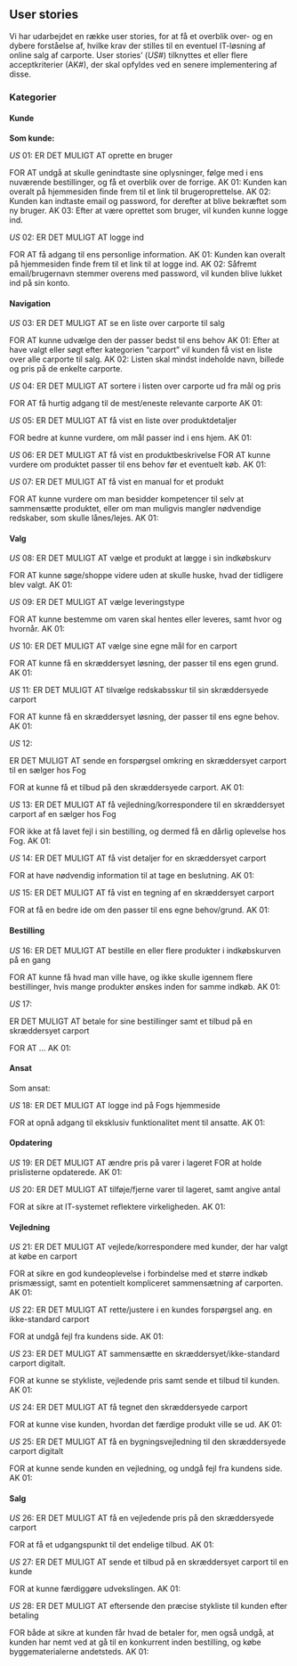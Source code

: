 ## User stories
Vi har udarbejdet en række user stories, for at få et overblik over- og en dybere forståelse af, hvilke krav der stilles til en eventuel IT-løsning af online salg af carporte. User stories’ (_US_#) tilknyttes et eller flere acceptkriterier (AK#), der skal opfyldes ved en senere implementering af disse.


### Kategorier

#### Kunde

__Som kunde:__

_US_ 01:
ER DET MULIGT AT oprette en bruger

FOR AT undgå at skulle genindtaste sine oplysninger, følge med
i ens nuværende bestillinger, og få et overblik over de forrige.
	AK 01: Kunden kan overalt på hjemmesiden finde frem til et link til 
brugeroprettelse.
AK 02: Kunden kan indtaste email og password, for derefter at blive 
bekræftet som ny bruger.
AK 03: Efter at være oprettet som bruger, vil kunden kunne logge ind.

_US_ 02:
ER DET MULIGT AT logge ind

FOR AT få adgang til ens personlige information.
		AK 01: Kunden kan overalt på hjemmesiden finde frem til et link til 
at logge ind.
AK 02: Såfremt email/brugernavn stemmer overens med password, vil kunden blive lukket ind på sin konto.


#### Navigation


_US_ 03:
ER DET MULIGT AT se en liste over carporte til salg

FOR AT kunne udvælge den der passer bedst til ens behov
	AK 01: Efter at have valgt eller søgt efter kategorien “carport” 
	vil kunden få vist en liste over alle carporte til salg.
	AK 02: Listen skal mindst indeholde navn, billede og pris på 
de enkelte carporte.

_US_ 04:
ER DET MULIGT AT sortere i listen over carporte ud fra mål og pris

FOR AT få hurtig adgang til de mest/eneste relevante carporte
	AK 01:

_US_ 05:
ER DET MULIGT AT få vist en liste over produktdetaljer

FOR bedre at kunne vurdere, om mål passer ind i ens hjem.
	AK 01: 

_US_ 06:
ER DET MULIGT AT få vist en produktbeskrivelse
FOR AT kunne vurdere om produktet passer til ens behov før et eventuelt køb.
	AK 01: 

_US_ 07:
ER DET MULIGT AT få vist en manual for et produkt

FOR AT kunne vurdere om man besidder kompetencer til selv at sammensætte produktet, eller om man muligvis mangler nødvendige redskaber, som skulle lånes/lejes.
	AK 01: 

#### Valg

_US_ 08:
ER DET MULIGT AT vælge et produkt at lægge i sin indkøbskurv

FOR AT kunne søge/shoppe videre uden at skulle huske, hvad der tidligere blev valgt.
	AK 01: 

_US_ 09:
ER DET MULIGT AT vælge leveringstype

FOR AT kunne bestemme om varen skal hentes eller leveres, samt hvor og hvornår.
	AK 01: 

_US_ 10:
ER DET MULIGT AT vælge sine egne mål for en carport

FOR AT kunne få en skræddersyet løsning, der passer til ens egen grund.
	AK 01: 

_US_ 11:
ER DET MULIGT AT tilvælge redskabsskur til sin skræddersyede carport

FOR AT kunne få en skræddersyet løsning, der passer til ens egne behov.
	AK 01: 









_US_ 12:

ER DET MULIGT AT sende en forspørgsel omkring en skræddersyet carport til en sælger hos Fog

FOR at kunne få et tilbud på den skræddersyede carport.
	AK 01: 

_US_ 13:
ER DET MULIGT AT få vejledning/korrespondere til en skræddersyet carport af en sælger hos Fog

FOR ikke at få lavet fejl i sin bestilling, og dermed få en dårlig oplevelse hos Fog.
	AK 01: 

_US_ 14:
ER DET MULIGT AT få vist detaljer for en skræddersyet carport

FOR at have nødvendig information til at tage en beslutning.
	AK 01: 

_US_ 15:
ER DET MULIGT AT få vist en tegning af en skræddersyet carport

FOR at få en bedre ide om den passer til ens egne behov/grund.
	AK 01: 

#### Bestilling


_US_ 16:
ER DET MULIGT AT bestille en eller flere produkter i indkøbskurven på en gang

FOR AT kunne få hvad man ville have, og ikke skulle igennem flere bestillinger, hvis mange produkter ønskes inden for samme indkøb.
	AK 01: 

_US_ 17:

ER DET MULIGT AT betale for sine bestillinger samt et tilbud på en skræddersyet carport

FOR AT …
	AK 01: 

#### Ansat

Som ansat:



_US_ 18:
ER DET MULIGT AT logge ind på Fogs hjemmeside

FOR at opnå adgang til eksklusiv funktionalitet ment til ansatte.
	AK 01: 

#### Opdatering

_US_ 19:
ER DET MULIGT AT ændre pris på varer i lageret
FOR at holde prislisterne opdaterede.
	AK 01: 
    
_US_ 20:
ER DET MULIGT AT tilføje/fjerne varer til lageret, samt angive antal

FOR at sikre at IT-systemet reflektere virkeligheden.
	AK 01: 

#### Vejledning

_US_ 21:
ER DET MULIGT AT vejlede/korrespondere med kunder, der har valgt at købe en carport

FOR at sikre en god kundeoplevelse i forbindelse med et større indkøb prismæssigt, samt en potentielt kompliceret sammensætning af carporten.
	AK 01: 

_US_ 22:
ER DET MULIGT AT rette/justere i en kundes forspørgsel ang. en ikke-standard carport

FOR at undgå fejl fra kundens side.
	AK 01: 

_US_ 23:
ER DET MULIGT AT sammensætte en skræddersyet/ikke-standard carport digitalt.

FOR at kunne se stykliste, vejledende pris samt sende et tilbud til kunden.
	AK 01: 
    
_US_ 24:
ER DET MULIGT AT få tegnet den skræddersyede carport

FOR at kunne vise kunden, hvordan det færdige produkt ville se ud.
	AK 01: 
    
_US_ 25:
ER DET MULIGT AT få en bygningsvejledning til den skræddersyede carport digitalt

FOR at kunne sende kunden en vejledning, og undgå fejl fra kundens side.
	AK 01: 

 
#### Salg



_US_ 26:
ER DET MULIGT AT få en vejledende pris på den skræddersyede carport

FOR at få et udgangspunkt til det endelige tilbud.
	AK 01: 



_US_ 27:
ER DET MULIGT AT sende et tilbud på en skræddersyet carport til en kunde

FOR at kunne færdiggøre udvekslingen.
	AK 01: 

_US_ 28:
ER DET MULIGT AT eftersende den præcise stykliste til kunden efter betaling

FOR både at sikre at kunden får hvad de betaler for, men også undgå, at
kunden har nemt ved at gå til en konkurrent inden bestilling, og købe byggematerialerne
andetsteds.
	AK 01: 
